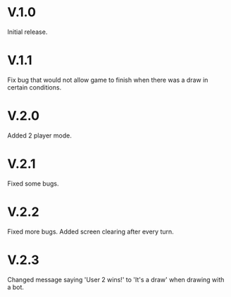 # V.1.0

Initial release.

# V.1.1

Fix bug that would not allow game to finish when there was a draw in certain conditions.

# V.2.0

Added 2 player mode.

# V.2.1

Fixed some bugs.

# V.2.2

Fixed more bugs.
Added screen clearing after every turn.

# V.2.3

Changed message saying 'User 2 wins!' to 'It's a draw' when drawing with a bot.
